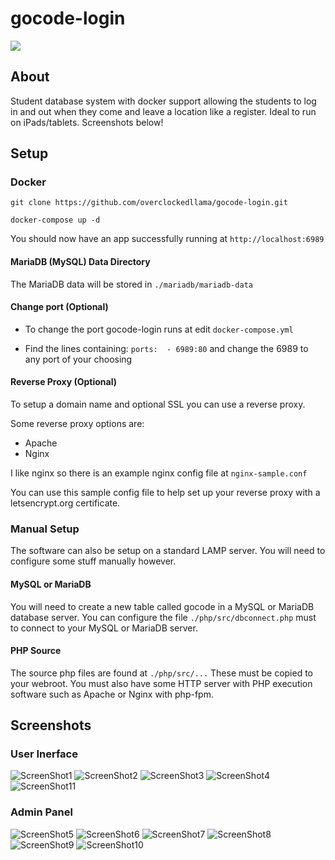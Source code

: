 # gocode-login

<img src="https://repository-images.githubusercontent.com/230995457/e8e6e580-ba69-11ea-8697-65ebf34d2e1f">

## About
Student database system with docker support allowing the students to log in and out when they come and leave a location like a register. Ideal to run on iPads/tablets. Screenshots below!

## Setup

### Docker

```
git clone https://github.com/overclockedllama/gocode-login.git

docker-compose up -d
```

You should now have an app successfully running at `http://localhost:6989`

#### MariaDB (MySQL) Data Directory
The MariaDB data will be stored in `./mariadb/mariadb-data`

#### Change port (Optional)

* To change the port gocode-login runs at edit `docker-compose.yml`

* Find the lines containing: `ports:  - 6989:80` and change the 6989 to any port of your choosing

#### Reverse Proxy (Optional)

To setup a domain name and optional SSL you can use a reverse proxy.

Some reverse proxy options are:
* Apache
* Nginx

I like nginx so there is an example nginx config file at `nginx-sample.conf`

You can use this sample config file to help set up your reverse proxy with a letsencrypt.org certificate.

### Manual Setup
The software can also be setup on a standard LAMP server. You will need to configure some stuff manually however.

#### MySQL or MariaDB
You will need to create a new table called gocode in a MySQL or MariaDB database server. You can configure the file `./php/src/dbconnect.php` must to connect to your MySQL or MariaDB server.

#### PHP Source
The source php files are found at `./php/src/...` These must be copied to your webroot. You must also have some HTTP server with PHP execution software such as Apache or Nginx with php-fpm.

## Screenshots
### User Inerface
![ScreenShot1](/screenshots/1.png)
![ScreenShot2](/screenshots/2.png)
![ScreenShot3](/screenshots/3.png)
![ScreenShot4](/screenshots/4.png)
![ScreenShot11](/screenshots/11.png)
### Admin Panel
![ScreenShot5](/screenshots/5.png)
![ScreenShot6](/screenshots/6.png)
![ScreenShot7](/screenshots/7.png)
![ScreenShot8](/screenshots/8.png)
![ScreenShot9](/screenshots/9.png)
![ScreenShot10](/screenshots/10.png)
